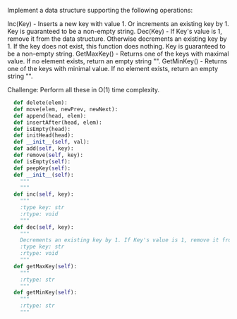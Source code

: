 Implement a data structure supporting the following operations:



Inc(Key) - Inserts a new key  with value 1. Or increments an existing key by 1. Key is guaranteed to be a non-empty string.
Dec(Key) - If Key's value is 1, remove it from the data structure. Otherwise decrements an existing key by 1. If the key does not exist, this function does nothing. Key is guaranteed to be a non-empty string.
GetMaxKey() - Returns one of the keys with maximal value. If no element exists, return an empty string "".
GetMinKey() - Returns one of the keys with minimal value. If no element exists, return an empty string "".




Challenge: Perform all these in O(1) time complexity.



```python
  def delete(elem):
  def move(elem, newPrev, newNext):
  def append(head, elem):
  def insertAfter(head, elem):
  def isEmpty(head):
  def initHead(head):
  def __init__(self, val):
  def add(self, key):
  def remove(self, key):
  def isEmpty(self):
  def peepKey(self):
  def __init__(self):
    """
    """
  def inc(self, key):
    """
    :type key: str
    :rtype: void
    """
  def dec(self, key):
    """
    Decrements an existing key by 1. If Key's value is 1, remove it from the data structure.
    :type key: str
    :rtype: void
    """
  def getMaxKey(self):
    """
    :rtype: str
    """
  def getMinKey(self):
    """
    :rtype: str
    """
```
